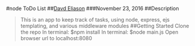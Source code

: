 #node ToDo List
##[Davd Eliason](http://www.thedavideliason.com)
###November 23, 2016
##Description
>This is an app to keep track of tasks, using node, express, ejs templating, and various middleware modules
##Getting Started
>Clone the repo
>In terminal: $npm install
>In terminal: $node main.js
>Open browser url to localhost:8080
